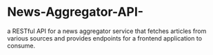 # News-Aggregator-API-
a RESTful API for a news aggregator service that fetches articles from various sources and provides endpoints for a frontend application to consume.
